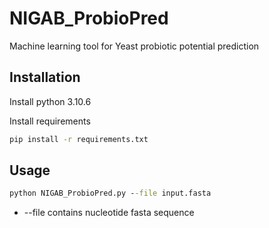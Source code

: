 # NIGAB_ProbioPred
Machine learning tool for Yeast probiotic potential prediction
## Installation
Install python 3.10.6

Install requirements
```bat
pip install -r requirements.txt
```

## Usage
```bat
python NIGAB_ProbioPred.py --file input.fasta
```

* --file contains nucleotide fasta sequence 
